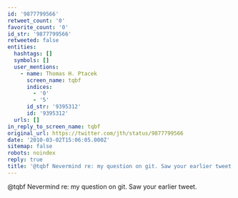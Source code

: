 ```yaml
---
id: '9877799566'
retweet_count: '0'
favorite_count: '0'
id_str: '9877799566'
retweeted: false
entities:
  hashtags: []
  symbols: []
  user_mentions:
    - name: Thomas H. Ptacek
      screen_name: tqbf
      indices:
        - '0'
        - '5'
      id_str: '9395312'
      id: '9395312'
  urls: []
in_reply_to_screen_name: tqbf
original_url: https://twitter.com/jth/status/9877799566
date: '2010-03-02T15:06:05.000Z'
sitemap: false
robots: noindex
reply: true
title: '@tqbf Nevermind re: my question on git. Saw your earlier tweet.'
---
```


@tqbf Nevermind re: my question on git. Saw your earlier tweet.